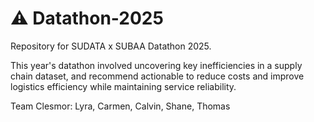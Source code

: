 # ⚠️ Datathon-2025

Repository for SUDATA x SUBAA Datathon 2025.

This year's datathon involved uncovering key inefficiencies in a supply chain dataset, and recommend actionable to reduce costs and improve logistics efficiency while maintaining service reliability.

Team Clesmor: Lyra, Carmen, Calvin, Shane, Thomas
